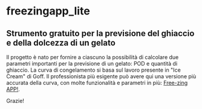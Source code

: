 # freezingapp_lite

## Strumento gratuito per la previsione del ghiaccio e della dolcezza di un gelato

Il progetto è nato per fornire a ciascuno la possibilità di calcolare due parametri importanti per la previsione di un gelato: POD e quantità di ghiaccio. 
La curva di congelamento si basa sul lavoro presente in "Ice Cream" di Goff. 
Il professionista più esigente può avere qui una versione più accurata della curva, con molte funzionalità e parametri in più: [Free-zing APP!](https://didatticagelato.it/free-zing-app/).


Grazie!



